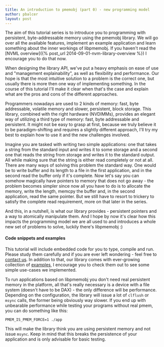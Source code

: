 ```yaml
---
title: An introduction to pmemobj (part 0) - new programming model
author: pbalcer
layout: post
---
```


The aim of this tutorial series is to introduce you to programming with persistent, byte-addressable memory using the pmemobj library. We will go over all the available features, implement an example application and learn something about the inner workings of libpmemobj. If you haven't read the [NVML overview]({% post_url 2014-09-01-nvm-library-overview %}) I encourage you to do that now.

When designing the library API, we've put a heavy emphasis on ease of use and "management explainability", as well as flexibility and performance. Our hope is that the most intuitive solution to a problem is the correct one, but usually there is more then one way of implementing something. In the course of this tutorial I'll make it clear when that's the case and explain what are the pros and cons of the different approaches.

Programmers nowadays are used to 2 kinds of memory: fast, byte addressable, volatile memory and slower, persistent, block storage. This library, combined with the right hardware (NVDIMMs), provides an elegant way of utilizing a third type of memory: fast, byte addressable and persistent. It might not be easy to grasp at first, because we truly believe it to be paradigm-shifting and requires a slightly different approach, I'll try my best to explain how to use it and the new challenges involved.

Imagine you are tasked with writing two simple applications: one that takes a string from the standard input and writes it to some storage and a second one that reads the string from storage and writes it to the standard output. All while making sure that the string is either read completely or not at all. There are many ways of solving this problem the standard way. One would be to write buffer and its length to a file in the first application, and in the second read the buffer only if it's complete. Now let's say you can somehow magically have pointers to memory that does not go away - the problem becomes simpler since now all you have to do is to allocate the memory, write the length, memcpy the buffer and, in the second application, read the same pointer. But we still have to resort to trickery to satisfy the complete read requirement, more on that later in the series.

And this, in a nutshell, is what our library provides - persistent pointers and a way to atomically manipulate them. And I hope by now it's clear how this impacts the programming model we are all used to and introduces a whole new set of problems to solve, luckily there's libpmemobj :)


#### Code snippets and examples

This tutorial will include embedded code for you to type, compile and run. Please study them carefully and if you are ever left wondering - feel free to [contact us](http://pmem.io/about/). In addition to that, our library comes with ever-growing collection of [examples](https://github.com/pmem/nvml/tree/master/src/examples), I encourage you to check them out to see some simple use-cases we implemented.

To run applications based on libpmemobj you don't need real persistent memory in the platform, all that's really necessary is a device with a file system (doesn't have to be DAX) - the only difference will be performance. Depending on the configuration, the library will issue a lot of `clflush` or `msync` calls, the former being obviously way slower. If you end up with unbearable performance while testing your programs without real pmem, you can do something like this:

	PMEM_IS_PMEM_FORCE=1 ./app

This will make the library think you are using persistent memory and not issue `msync`. Keep in mind that this breaks the persistence of your application and is only advisable for basic testing.

